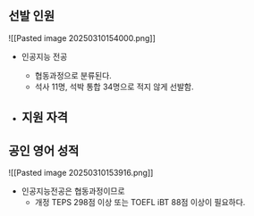 ## 선발 인원
![[Pasted image 20250310154000.png]]
- 인공지능 전공
	- 협동과정으로 분류된다.
	- 석사 11명, 석박 통합 34명으로 적지 않게 선발함.

- 지원 자격
	- 
## 공인 영어 성적
![[Pasted image 20250310153916.png]]
- 인공지능전공은 협동과정이므로
	- 개정 TEPS 298점 이상 또는 TOEFL iBT 88점 이상이 필요하다.